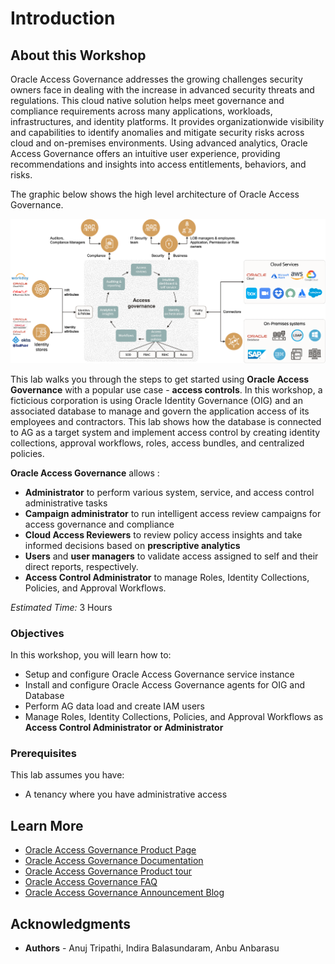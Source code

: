 # Introduction

## About this Workshop

 Oracle Access Governance addresses the growing challenges security owners face in dealing with the increase in advanced security threats and regulations. This cloud native solution helps meet governance and compliance requirements across many applications, workloads, infrastructures, and identity platforms. It provides organizationwide visibility and capabilities to identify anomalies and mitigate security risks across cloud and on-premises environments. Using advanced analytics, Oracle Access Governance offers an intuitive user experience, providing recommendations and insights into access entitlements, behaviors, and risks.

 The graphic below shows the high level architecture of Oracle Access Governance.

  ![View List of Campaigns](images/oracle-access-governance-overview.png)

This lab walks you through the steps to get started using **Oracle Access Governance** with a popular use case - **access controls**. In this workshop, a ficticious corporation is using Oracle Identity Governance (OIG) and an associated database to manage and govern the application access of its employees and contractors. This lab shows how the database is connected to AG as a target system and implement access control by creating identity collections, approval workflows, roles, access bundles, and centralized policies. 

**Oracle Access Governance** allows : 
- **Administrator** to perform various system, service, and access control administrative tasks
- **Campaign administrator** to run intelligent access review campaigns for access governance and compliance
- **Cloud Access Reviewers** to review policy access insights and take informed decisions based on **prescriptive analytics**
- **Users** and **user managers** to validate access assigned to self and their direct reports, respectively. 
- **Access Control Administrator** to manage Roles, Identity Collections, Policies, and Approval Workflows.


*Estimated Time:* 3 Hours


### Objectives

In this workshop, you will learn how to:
* Setup and configure Oracle Access Governance service instance
* Install and configure Oracle Access Governance agents for OIG and Database
* Perform AG data load and create IAM users
* Manage Roles, Identity Collections, Policies, and Approval Workflows as **Access Control Administrator or Administrator**


### Prerequisites
This lab assumes you have:
* A tenancy where you have administrative access


## Learn More

* [Oracle Access Governance Product Page](https://www.oracle.com/security/cloud-security/access-governance/)
* [Oracle Access Governance Documentation](https://docs.oracle.com/en/cloud/paas/access-governance/index.html)
* [Oracle Access Governance Product tour](https://www.oracle.com/webfolder/s/quicktours/paas/pt-sec-access-governance/index.html)
* [Oracle Access Governance FAQ](https://www.oracle.com/security/cloud-security/access-governance/faq/)
* [Oracle Access Governance Announcement Blog](https://blogs.oracle.com/cloudsecurity/post/intelligent-cloud-delivered-access-governance-with-prescriptive-analytics)

## Acknowledgments
* **Authors** - Anuj Tripathi, Indira Balasundaram, Anbu Anbarasu 
